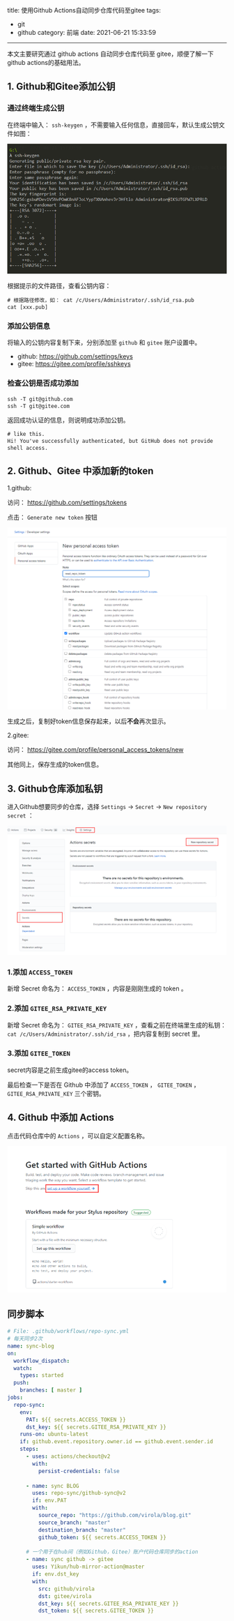 title: 使用Github Actions自动同步仓库代码至gitee
tags:
  - git
  - github
category: 前端
date: 2021-06-21 15:33:59
---

本文主要研究通过 github actions 自动同步仓库代码至 gitee，顺便了解一下github actions的基础用法。

## 1. Github和Gitee添加公钥

### 通过终端生成公钥

在终端中输入： `ssh-keygen` ，不需要输入任何信息，直接回车，默认生成公钥文件如图：

![public_key](./github-sync-gitee/public_key.png)

根据提示的文件路径，查看公钥内容：

```
# 根据路径修改，如： cat /c/Users/Administrator/.ssh/id_rsa.pub
cat [xxx.pub]
```

### 添加公钥信息

将输入的公钥内容复制下来，分别添加至 `github` 和 `gitee` 账户设置中。

- github: https://github.com/settings/keys
- gitee: https://gitee.com/profile/sshkeys

### 检查公钥是否成功添加

```
ssh -T git@github.com
ssh -T git@gitee.com
```

返回成功认证的信息，则说明成功添加公钥。

```
# like this.
Hi! You've successfully authenticated, but GitHub does not provide shell access.
```


## 2. Github、Gitee 中添加新的token

1.github:

访问： https://github.com/settings/tokens

点击： `Generate new token` 按钮

![personal_token](./github-sync-gitee/personal_token.png)

生成之后，复制好token信息保存起来，以后**不会**再次显示。

2.gitee:

访问： https://gitee.com/profile/personal_access_tokens/new

其他同上，保存生成的token信息。

## 3. Github仓库添加私钥

进入Github想要同步的仓库，选择 `Settings` -> `Secret` -> `New repository secret` ：

![repo_secret](./github-sync-gitee/repo_secret.png)

### 1.添加 `ACCESS_TOKEN `

新增 Secret 命名为： `ACCESS_TOKEN` ，内容是刚刚生成的 token 。

### 2.添加 `GITEE_RSA_PRIVATE_KEY`

新增 Secret 命名为： `GITEE_RSA_PRIVATE_KEY` ，查看之前在终端里生成的私钥：
`cat /c/Users/Administrator/.ssh/id_rsa` ，把内容复制到 secret 里。

### 3.添加 `GITEE_TOKEN`

secret内容是之前生成gitee的access token。

最后检查一下是否在 Github 中添加了 `ACCESS_TOKEN` ， `GITEE_TOKEN` ， `GITEE_RSA_PRIVATE_KEY` 三个密钥。

## 4. Github 中添加 Actions

点击代码仓库中的 `Actions` ，可以自定义配置名称。

![action_setup](./github-sync-gitee/action_setup.png)


## 同步脚本
```yml
# File: .github/workflows/repo-sync.yml
# 每天同步2次
name: sync-blog
on:
  workflow_dispatch:
  watch:
    types: started
  push:
    branches: [ master ]
jobs:
  repo-sync:
    env:
      PAT: ${{ secrets.ACCESS_TOKEN }}
      dst_key: ${{ secrets.GITEE_RSA_PRIVATE_KEY }}
    runs-on: ubuntu-latest
    if: github.event.repository.owner.id == github.event.sender.id
    steps:
      - uses: actions/checkout@v2
        with:
          persist-credentials: false

      - name: sync BLOG
        uses: repo-sync/github-sync@v2
        if: env.PAT
        with:
          source_repo: "https://github.com/virola/blog.git"
          source_branch: "master"
          destination_branch: "master"
          github_token: ${{ secrets.ACCESS_TOKEN }}

      # 一个用于在hub间（例如Github，Gitee）账户代码仓库同步的action
      - name: sync github -> gitee
        uses: Yikun/hub-mirror-action@master
        if: env.dst_key
        with:
          src: github/virola
          dst: gitee/virola
          dst_key: ${{ secrets.GITEE_RSA_PRIVATE_KEY }}
          dst_token: ${{ secrets.GITEE_TOKEN }}

```